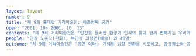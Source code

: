```yaml
---
layout: layout
number: 9
title: "제 9회 홍대앞 거리미술전: 아홉번째 공감"
open: "2001. 10~ 2001. 10. 13"
contents: "제 9회 거리미술전은 ‘인간을 둘러싼 환경과 인식의 틀과 함께 변해가는 우리의 사고의 방향’을 중심 기조로 삼았다. 홍익대학교 인근 거리에서 나타나는 문화적 움직임들에 대한 발전적 방향을 모색하고자 했다. 작가들에게는 새로운 형태의 전시 기회를 제공하고, 관람객들에게는 미술에 가까워질 수 있는 기회를 제공하고자 한 것이다. 제 9회 거리미술전을 통해 거리의 문화와 공공미술의 실험적 형태를 제안하고, 홍대앞의 미술전시라는 특성을 통해 주변 수용자들과의 연대감을 고취하고자 하였다."
people: "단장 노준모(판화), 부단장 최정연(예술) 외 46명"
outcome: "제 9회 거리미술전은 '공연'이라는 개념의 방향 전환을 시도하고, 공공장소와 공공기물을 미술작품으로 바꿔보려는 시도가 있었다. 또한 거리미술전 기획단 간의 연계성을 강화하고자 하였다. 구청을 비롯한 시민단체, 상인연합과의 이해와 협의를 통한 행사진행을 추구하였다."
---
```

